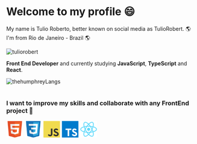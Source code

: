 # Welcome to my profile 😄
My name is Tulio Roberto, better known on social media as TulioRobert.
🌎 I'm from Rio de Janeiro - Brazil 🌎

<img src="https://media.discordapp.net/attachments/849663110935347250/872314427511308338/94258137_3785246861550080_5019258271421169664_n.png?width=676&height=676" alt="tuliorobert" width="400">
 
**Front End Developer** and currently studying **JavaScript**, **TypeScript** and **React**.

<img  src="https://github-readme-stats.vercel.app/api/top-langs/?username=tuliorobert&layout=compact&langs_count=6"  alt="thehumphreyLangs"/>

#

### I want to improve my skills and collaborate with any FrontEnd project 🥰
<div style="display: block;">
<img src="https://github.com/devicons/devicon/blob/master/icons/html5/html5-original.svg" alt="html5" width="45">
<img src="https://github.com/devicons/devicon/blob/master/icons/css3/css3-original.svg" alt="css3" width="45">
<img src="https://github.com/devicons/devicon/blob/master/icons/javascript/javascript-original.svg" alt="javascript" width="45">
<img src="https://github.com/devicons/devicon/blob/master/icons/typescript/typescript-original.svg" alt="typescript" width="45">
<img src="https://github.com/devicons/devicon/blob/master/icons/react/react-original.svg" alt="react" width="45">
</div>
